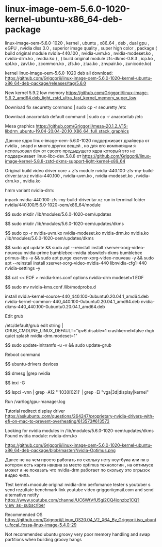 # linux-image-oem-5.6.0-1020-kernel-ubuntu-x86_64-deb-package
linux-image-oem-5.6.0-1020 , kernel , ubuntu , x86_64 , deb , dual gpu , eGPU , nvidia dlss 3.0 , superior image quality , super high color , package ( build original module nvidia-440.100 , nvidia-uvm.ko , nvidia-modeset.ko , nvidia-drm.ko , nvidia.ko ) , ( build original module zfs-dkms-0.8.3 , icp.ko , spl.ko , zavl.ko , zcommon.ko , zfs.ko , zlua.ko , znvpair.ko , zunicode.ko)

kernel linux-image-oem-5.6.0-1020 deb all download: https://github.com/Griggorii/linux-image-oem-5.6.0-1020-kernel-ubuntu-x86_64-deb-package/releases/tag/5.6.0

New kernel 5.9.2 low memory https://github.com/Griggorii/linux-image-5.9.2_amd64.deb_light_zstd_ultra_fast_kernel_memory_super_low

Download fix securetty command | sudo cp -r securetty /etc

Download anacrontab default command | sudo cp -r anacrontab /etc

Mesa graphics https://github.com/Griggorii/mesa-20.1.2_V15-libdrm_ubuntu-19.04-20.04-20.10_X86_64_full_stack_graphics

Данное ядро linux-image-oem-5.6.0-1020 поддерживает драйвера от nvidia , snapd и много других вещей , но для его компиляции я использовал dev от своего предыдущего ядра который это не поддерживает linux-libc-dev_5.8.8 от https://github.com/Griggorii/linux-image-kernel-5.8.8-zstd-dkms-support-light-kernel-x86_64

Original build video driver core + zfs module nvidia-440.100-zfs-my-build-driver.tar.xz nvidia-440.100 , nvidia-uvm.ko , nvidia-modeset.ko , nvidia-drm.ko , nvidia.ko 

hmm variant nvidia-drm: 

inpack nvidia-440.100-zfs-my-build-driver.tar.xz run in terminal folder nvidia/440.100/5.6.0-1020-oem/x86_64/module

$$ sudo mkdir /lib/modules/5.6.0-1020-oem/updates

$$ sudo mkdir /lib/modules/5.6.0-1020-oem/updates/dkms

$$ sudo cp -r  nvidia-uvm.ko nvidia-modeset.ko nvidia-drm.ko nvidia.ko /lib/modules/5.6.0-1020-oem/updates/dkms

$$ sudo apt update && sudo apt --reinstall install xserver-xorg-video-nouveau nvidia-prime bumblebee-nvidia bbswitch-dkms bumblebee primus-libs -y && sudo apt purge xserver-xorg-video-nouveau -y && sudo apt --reinstall install xserver-xorg-video-nvidia-440 libnvidia-cfg1-440 nvidia-settings -y

$$ cat  << EOF > nvidia-kms.conf
options nvidia-drm modeset=1
EOF

$$ sudo mv nvidia-kms.conf /lib/modprobe.d

install nvidia-kernel-source-440_440.100-0ubuntu0.20.04.1_amd64.deb nvidia-kernel-common-440_440.100-0ubuntu0.20.04.1_amd64.deb  nvidia-dkms-440_440.100-0ubuntu0.20.04.1_amd64.deb

Edit grub

/etc/default/grub edit string | GRUB_CMDLINE_LINUX_DEFAULT="ipv6.disable=1 crashkernel=false rhgb quiet splash nvidia-drm.modeset=1"

$$ sudo update-initramfs -u -v && sudo update-grub

Reboot command

$$ ubuntu-drivers devices

$$ dmesg |grep nvidia

$$ inxi -G

$$ lspci -vnn | grep -A12 '\''[030[02]\]' | grep -Ei "vga|3d|display|kernel"

Run /var/log/gpu-manager.log

Tutorial redirect display driver https://askubuntu.com/questions/264247/proprietary-nvidia-drivers-with-efi-on-mac-to-prevent-overheating/613573#613573

Looking for nvidia modules in /lib/modules/5.6.0-1020-oem/updates/dkms
Found nvidia module: nvidia-drm.ko

https://github.com/Griggorii/linux-image-oem-5.6.0-1020-kernel-ubuntu-x86_64-deb-package/blob/master/Nvidia-Optimus.png

Далее не на чем просто работать по скольку нету ноутбука или пк в котором есть карта нвидиа за место optimus технологии , на оптимусе может и не показать что nvidia-drm работает по скольку это огрызок видео чипа.

Test kernel+moodule original nvidia-drm perfomance tester s youtuber s send rezultate benchmark link youtube video griggoriigmail.com and send alternative notify https://www.youtube.com/channel/UC6WtVfU5gi2CQ4ionzbz1CQ?view_as=subscriber

Recommended OS https://github.com/Griggorii/Linux_OS20.04_V2_X64_By_Griggorii.iso_ubuntu_focal_fossa-linux-image-5.4.0-29 

Not recommended ubuntu groovy very poor memory handling and swap partitions when building groovy hangs 


